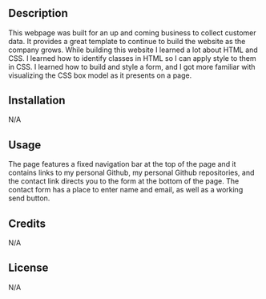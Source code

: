 # <Landing-Page>

## Description

This webpage was built for an up and coming business to collect customer data. It provides a great template to continue to build the website as the company grows. While building this website I learned a lot about HTML and CSS. I learned how to identify classes in HTML so I can apply style to them in CSS. I learned how to build and style a form, and I got more familiar with visualizing the CSS box model as it presents on a page. 


## Installation

N/A


## Usage

The page features a fixed navigation bar at the top of the page and it contains links to my personal Github, my personal Github repositories, and the contact link directs you to the form at the bottom of the page. The contact form has a place to enter name and email, as well as a working send button.


## Credits

N/A

## License

N/A